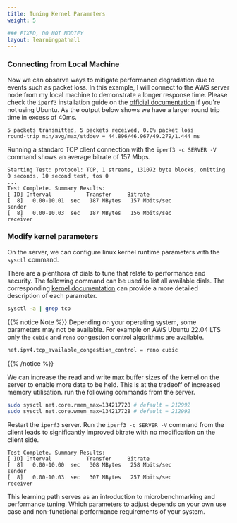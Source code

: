```yaml
---
title: Tuning Kernel Parameters
weight: 5

### FIXED, DO NOT MODIFY
layout: learningpathall
---
```


### Connecting from Local Machine

Now we can observe ways to mitigate performance degradation due to events such as packet loss. In this example, I will connect to the AWS server node from my local machine to demonstrate a longer response time. Please check the `iperf3` installation guide on the [official documentation](https://iperf.fr/iperf-download.php) if you're not using Ubuntu. As the output below shows we have a larger round trip time in excess of 40ms. 

```output
5 packets transmitted, 5 packets received, 0.0% packet loss
round-trip min/avg/max/stddev = 44.896/46.967/49.279/1.444 ms
```

Running a standard TCP client connection with the `iperf3 -c SERVER -V` command shows an average bitrate of 157 Mbps.

```output
Starting Test: protocol: TCP, 1 streams, 131072 byte blocks, omitting 0 seconds, 10 second test, tos 0
...
Test Complete. Summary Results:
[ ID] Interval           Transfer     Bitrate
[  8]   0.00-10.01  sec   187 MBytes   157 Mbits/sec                  sender
[  8]   0.00-10.03  sec   187 MBytes   156 Mbits/sec                  receiver
```



### Modify kernel parameters

On the server, we can configure linux kernel runtime parameters with the `sysctl` command. 

There are a plenthora of dials to tune that relate to performance and security. The following command can be used to list all available dials. The corresponding [kernel documentation](https://docs.kernel.org/networking/ip-sysctl.html#ip-sysctl) can provide a more detailed description of each parameter. 

```bash
sysctl -a | grep tcp
```

{{% notice Note %}}
Depending on your operating system, some parameters may not be available. For example on AWS Ubuntu 22.04 LTS only the `cubic` and `reno` congestion control algorithms are available.
```bash
net.ipv4.tcp_available_congestion_control = reno cubic
```
{{% /notice %}}


We can increase the read and write max buffer sizes of the kernel on the server to enable more data to be held. This is at the tradeoff of increased memory utilisation. run the following commands from the server.

```bash
sudo sysctl net.core.rmem_max=134217728 # default = 212992
sudo sysctl net.core.wmem_max=134217728 # default = 212992
```

Restart the `iperf3` server.  Run the `iperf3 -c SERVER -V` command from the client leads to significantly improved bitrate with no modification on the client side. 

```output
Test Complete. Summary Results:
[ ID] Interval           Transfer     Bitrate
[  8]   0.00-10.00  sec   308 MBytes   258 Mbits/sec                  sender
[  8]   0.00-10.03  sec   307 MBytes   257 Mbits/sec                  receiver

```

This learning path serves as an introduction to microbenchmarking and performance tuning. Which parameters to adjust depends on your own use case and non-functional performance requirements of your system.